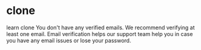 clone
=====

learn clone
You don't have any verified emails. We recommend verifying at least one email.
Email verification helps our support team help you in case you have any email issues or lose your password.
